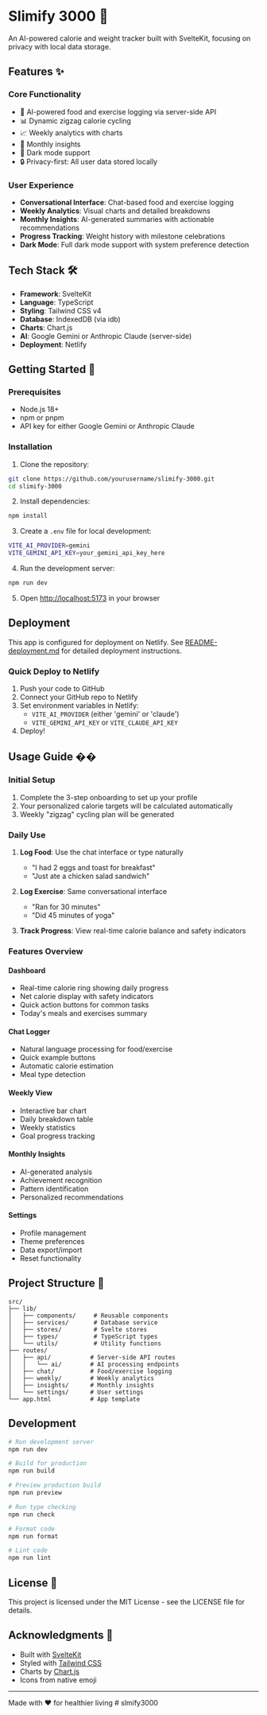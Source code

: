 # Slimify 3000 🎯

An AI-powered calorie and weight tracker built with SvelteKit, focusing on privacy with local data storage.

## Features ✨

### Core Functionality
- 🤖 AI-powered food and exercise logging via server-side API
- 📊 Dynamic zigzag calorie cycling
- 📈 Weekly analytics with charts
- 🎯 Monthly insights
- 🌙 Dark mode support
- 🔒 Privacy-first: All user data stored locally

### User Experience
- **Conversational Interface**: Chat-based food and exercise logging
- **Weekly Analytics**: Visual charts and detailed breakdowns
- **Monthly Insights**: AI-generated summaries with actionable recommendations
- **Progress Tracking**: Weight history with milestone celebrations
- **Dark Mode**: Full dark mode support with system preference detection

## Tech Stack 🛠️

- **Framework**: SvelteKit
- **Language**: TypeScript
- **Styling**: Tailwind CSS v4
- **Database**: IndexedDB (via idb)
- **Charts**: Chart.js
- **AI**: Google Gemini or Anthropic Claude (server-side)
- **Deployment**: Netlify

## Getting Started 🚀

### Prerequisites
- Node.js 18+ 
- npm or pnpm
- API key for either Google Gemini or Anthropic Claude

### Installation

1. Clone the repository:
```bash
git clone https://github.com/yourusername/slimify-3000.git
cd slimify-3000
```

2. Install dependencies:
```bash
npm install
```

3. Create a `.env` file for local development:
```bash
VITE_AI_PROVIDER=gemini
VITE_GEMINI_API_KEY=your_gemini_api_key_here
```

4. Run the development server:
```bash
npm run dev
```

5. Open [http://localhost:5173](http://localhost:5173) in your browser

## Deployment

This app is configured for deployment on Netlify. See [README-deployment.md](README-deployment.md) for detailed deployment instructions.

### Quick Deploy to Netlify

1. Push your code to GitHub
2. Connect your GitHub repo to Netlify
3. Set environment variables in Netlify:
   - `VITE_AI_PROVIDER` (either 'gemini' or 'claude')
   - `VITE_GEMINI_API_KEY` or `VITE_CLAUDE_API_KEY`
4. Deploy!

## Usage Guide ��

### Initial Setup
1. Complete the 3-step onboarding to set up your profile
2. Your personalized calorie targets will be calculated automatically
3. Weekly "zigzag" cycling plan will be generated

### Daily Use
1. **Log Food**: Use the chat interface or type naturally
   - "I had 2 eggs and toast for breakfast"
   - "Just ate a chicken salad sandwich"

2. **Log Exercise**: Same conversational interface
   - "Ran for 30 minutes"
   - "Did 45 minutes of yoga"

3. **Track Progress**: View real-time calorie balance and safety indicators

### Features Overview

#### Dashboard
- Real-time calorie ring showing daily progress
- Net calorie display with safety indicators
- Quick action buttons for common tasks
- Today's meals and exercises summary

#### Chat Logger
- Natural language processing for food/exercise
- Quick example buttons
- Automatic calorie estimation
- Meal type detection

#### Weekly View
- Interactive bar chart
- Daily breakdown table
- Weekly statistics
- Goal progress tracking

#### Monthly Insights
- AI-generated analysis
- Achievement recognition
- Pattern identification
- Personalized recommendations

#### Settings
- Profile management
- Theme preferences
- Data export/import
- Reset functionality

## Project Structure 📁

```
src/
├── lib/
│   ├── components/     # Reusable components
│   ├── services/       # Database service
│   ├── stores/         # Svelte stores
│   ├── types/          # TypeScript types
│   └── utils/          # Utility functions
├── routes/
│   ├── api/           # Server-side API routes
│   │   └── ai/        # AI processing endpoints
│   ├── chat/          # Food/exercise logging
│   ├── weekly/        # Weekly analytics
│   ├── insights/      # Monthly insights
│   └── settings/      # User settings
└── app.html           # App template
```

## Development

```bash
# Run development server
npm run dev

# Build for production
npm run build

# Preview production build
npm run preview

# Run type checking
npm run check

# Format code
npm run format

# Lint code
npm run lint
```

## License 📄

This project is licensed under the MIT License - see the LICENSE file for details.

## Acknowledgments 🙏

- Built with [SvelteKit](https://kit.svelte.dev/)
- Styled with [Tailwind CSS](https://tailwindcss.com/)
- Charts by [Chart.js](https://www.chartjs.org/)
- Icons from native emoji

---

Made with ❤️ for healthier living
#   s l m i f y 3 0 0 0  
 